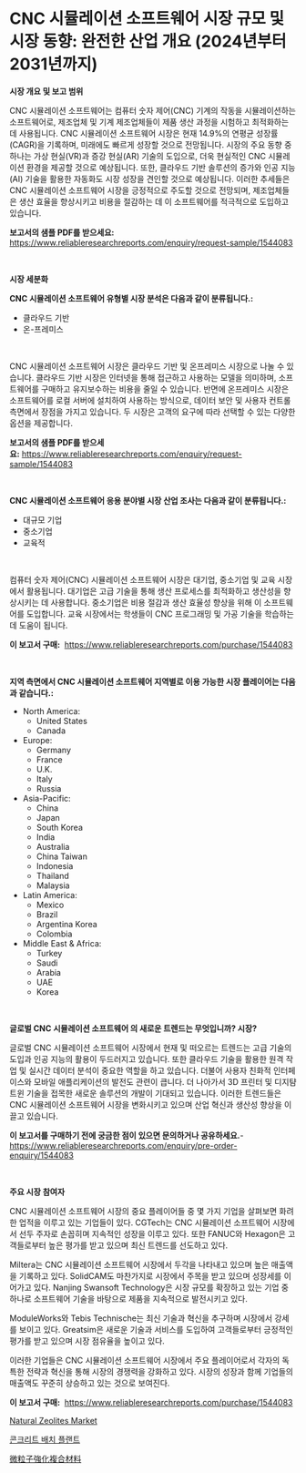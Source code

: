 <p><h1>CNC 시뮬레이션 소프트웨어 시장 규모 및 시장 동향: 완전한 산업 개요 (2024년부터 2031년까지)</h1></p><p><strong>시장 개요 및 보고 범위</strong></p>
<p><p>CNC 시뮬레이션 소프트웨어는 컴퓨터 숫자 제어(CNC) 기계의 작동을 시뮬레이션하는 소프트웨어로, 제조업체 및 기계 제조업체들이 제품 생산 과정을 시험하고 최적화하는 데 사용됩니다. CNC 시뮬레이션 소프트웨어 시장은 현재 14.9%의 연평균 성장률(CAGR)을 기록하며, 미래에도 빠르게 성장할 것으로 전망됩니다. 시장의 주요 동향 중 하나는 가상 현실(VR)과 증강 현실(AR) 기술의 도입으로, 더욱 현실적인 CNC 시뮬레이션 환경을 제공할 것으로 예상됩니다. 또한, 클라우드 기반 솔루션의 증가와 인공 지능(AI) 기술을 활용한 자동화도 시장 성장을 견인할 것으로 예상됩니다. 이러한 추세들은 CNC 시뮬레이션 소프트웨어 시장을 긍정적으로 주도할 것으로 전망되며, 제조업체들은 생산 효율을 향상시키고 비용을 절감하는 데 이 소프트웨어를 적극적으로 도입하고 있습니다.</p></p>
<p><strong>보고서의 샘플 PDF를 받으세요:</strong> <a href="https://www.reliableresearchreports.com/enquiry/request-sample/1544083">https://www.reliableresearchreports.com/enquiry/request-sample/1544083</a></p>
<p>&nbsp;</p>
<p><strong>시장 세분화</strong></p>
<p><strong>CNC 시뮬레이션 소프트웨어 유형별 시장 분석은 다음과 같이 분류됩니다.:</strong></p>
<p><ul><li>클라우드 기반</li><li>온-프레미스</li></ul></p>
<p>&nbsp;</p>
<p><p>CNC 시뮬레이션 소프트웨어 시장은 클라우드 기반 및 온프레미스 시장으로 나눌 수 있습니다. 클라우드 기반 시장은 인터넷을 통해 접근하고 사용하는 모델을 의미하며, 소프트웨어를 구매하고 유지보수하는 비용을 줄일 수 있습니다. 반면에 온프레미스 시장은 소프트웨어를 로컬 서버에 설치하여 사용하는 방식으로, 데이터 보안 및 사용자 컨트롤 측면에서 장점을 가지고 있습니다. 두 시장은 고객의 요구에 따라 선택할 수 있는 다양한 옵션을 제공합니다.</p></p>
<p><strong>보고서의 샘플 PDF를 받으세요:</strong>&nbsp;<a href="https://www.reliableresearchreports.com/enquiry/request-sample/1544083">https://www.reliableresearchreports.com/enquiry/request-sample/1544083</a></p>
<p>&nbsp;</p>
<p><strong> CNC 시뮬레이션 소프트웨어 응용 분야별 시장 산업 조사는 다음과 같이 분류됩니다.:</strong></p>
<p><ul><li>대규모 기업</li><li>중소기업</li><li>교육적</li></ul></p>
<p>&nbsp;</p>
<p><p>컴퓨터 숫자 제어(CNC) 시뮬레이션 소프트웨어 시장은 대기업, 중소기업 및 교육 시장에서 활용됩니다. 대기업은 고급 기술을 통해 생산 프로세스를 최적화하고 생산성을 향상시키는 데 사용합니다. 중소기업은 비용 절감과 생산 효율성 향상을 위해 이 소프트웨어를 도입합니다. 교육 시장에서는 학생들이 CNC 프로그래밍 및 가공 기술을 학습하는 데 도움이 됩니다.</p></p>
<p><strong>이 보고서 구매:</strong>&nbsp; <a href="https://www.reliableresearchreports.com/purchase/1544083">https://www.reliableresearchreports.com/purchase/1544083</a></p>
<p>&nbsp;</p>
<p><strong>지역 측면에서 CNC 시뮬레이션 소프트웨어 지역별로 이용 가능한 시장 플레이어는 다음과 같습니다.:</strong></p>
<p><ul>
    <li>
        North America:
        <ul>
            <li>United States</li>
            <li>Canada</li>
        </ul>
    </li>
    <li>
        Europe:
        <ul>
            <li>Germany</li>
            <li>France</li>
            <li>U.K.</li>
            <li>Italy</li>
            <li>Russia</li>
        </ul>
    </li>
    <li>
        Asia-Pacific:
        <ul>
            <li>China</li>
            <li>Japan</li>
            <li>South Korea</li>
            <li>India</li>
            <li>Australia</li>
            <li>China Taiwan</li>
            <li>Indonesia</li>
            <li>Thailand</li>
            <li>Malaysia</li>
        </ul>
    </li>
    <li>
        Latin America:
        <ul>
            <li>Mexico</li>
            <li>Brazil</li>
            <li>Argentina Korea</li>
            <li>Colombia</li>
        </ul>
    </li>
    <li>
        Middle East & Africa:
        <ul>
            <li>Turkey</li>
            <li>Saudi</li>
            <li>Arabia</li>
            <li>UAE</li>
            <li>Korea</li>
        </ul>
    </li>
    </ul></p>
<p>&nbsp;</p>
<p><strong>글로벌 CNC 시뮬레이션 소프트웨어 의 새로운 트렌드는 무엇입니까? 시장?</strong></p>
<p><p>글로벌 CNC 시뮬레이션 소프트웨어 시장에서 현재 및 떠오르는 트렌드는 고급 기술의 도입과 인공 지능의 활용이 두드러지고 있습니다. 또한 클라우드 기술을 활용한 원격 작업 및 실시간 데이터 분석이 중요한 역할을 하고 있습니다. 더불어 사용자 친화적 인터페이스와 모바일 애플리케이션의 발전도 관련이 큽니다. 더 나아가서 3D 프린터 및 디지턈 트윈 기술을 접목한 새로운 솔루션의 개발이 기대되고 있습니다. 이러한 트렌드들은 CNC 시뮬레이션 소프트웨어 시장을 변화시키고 있으며 산업 혁신과 생산성 향상을 이끌고 있습니다.</p></p>
<p><strong>이 보고서를 구매하기 전에 궁금한 점이 있으면 문의하거나 공유하세요.</strong>- <a href="https://www.reliableresearchreports.com/enquiry/pre-order-enquiry/1544083">https://www.reliableresearchreports.com/enquiry/pre-order-enquiry/1544083</a></p>
<p>&nbsp;</p>
<p><strong>주요 시장 참여자</strong></p>
<p><p>CNC 시뮬레이션 소프트웨어 시장의 중요 플레이어들 중 몇 가지 기업을 살펴보면 화려한 업적을 이루고 있는 기업들이 있다. CGTech는 CNC 시뮬레이션 소프트웨어 시장에서 선두 주자로 손꼽히며 지속적인 성장을 이루고 있다. 또한 FANUC와 Hexagon은 고객들로부터 높은 평가를 받고 있으며 최신 트렌드를 선도하고 있다. </p><p>Miltera는 CNC 시뮬레이션 소프트웨어 시장에서 두각을 나타내고 있으며 높은 매출액을 기록하고 있다. SolidCAM도 마찬가지로 시장에서 주목을 받고 있으며 성장세를 이어가고 있다. Nanjing Swansoft Technology은 시장 규모를 확장하고 있는 기업 중 하나로 소프트웨어 기술을 바탕으로 제품을 지속적으로 발전시키고 있다. </p><p>ModuleWorks와 Tebis Technische는 최신 기술과 혁신을 추구하며 시장에서 강세를 보이고 있다. Greatsim은 새로운 기술과 서비스를 도입하여 고객들로부터 긍정적인 평가를 받고 있으며 시장 점유율을 높이고 있다. </p><p>이러한 기업들은 CNC 시뮬레이션 소프트웨어 시장에서 주요 플레이어로서 각자의 독특한 전략과 혁신을 통해 시장의 경쟁력을 강화하고 있다. 시장의 성장과 함께 기업들의 매출액도 꾸준히 상승하고 있는 것으로 보여진다.</p></p>
<p><strong>이 보고서 구매:</strong>&nbsp;&nbsp;<a href="https://www.reliableresearchreports.com/purchase/1544083">https://www.reliableresearchreports.com/purchase/1544083</a></p>
<p><p><a href="https://artistic-helicopter-ca9.notion.site/Natural-Zeolites-Market-Research-Report-Reveals-The-Latest-Trends-And-Opportunities-of-this-Market-f-9fc9fc0842d642c99262c8d936083e4c">Natural Zeolites Market</a></p><p><a href="https://medium.com/@isariontaru/%EC%BD%98%ED%81%AC%EB%A6%AC%ED%8A%B8-%EB%B0%B0%EC%B9%98-%ED%94%8C%EB%9E%9C%ED%8A%B8-%EC%8B%9C%EC%9E%A5-%EB%B6%84%EC%84%9D-%EC%97%B0%ED%8F%89%EA%B7%A0-%EC%84%B1%EC%9E%A5%EB%A5%A0-%EC%8B%9C%EC%9E%A5-%EC%84%B8%EB%B6%84%ED%99%94-%EB%B0%8F-%EA%B8%80%EB%A1%9C%EB%B2%8C-%EC%82%B0%EC%97%85-%EA%B0%9C%EC%9A%94-babebed0a54f">콘크리트 배치 플랜트</a></p><p><a href="https://medium.com/@jeannesawayn2023/2024%E5%B9%B4%E3%81%8B%E3%82%892031%E5%B9%B4%E3%81%BE%E3%81%A7%E3%81%AE%E6%9C%9F%E9%96%93%E3%81%AB%E4%BA%88%E6%B8%AC%E3%81%95%E3%82%8C%E3%82%8B%E7%B2%92%E5%AD%90%E5%BC%B7%E5%8C%96%E8%A4%87%E5%90%88%E6%9D%90%E6%96%99%E5%B8%82%E5%A0%B4%E3%81%AE%E3%83%88%E3%83%AC%E3%83%B3%E3%83%89%E3%81%A8%E5%B8%82%E5%A0%B4%E5%88%86%E6%9E%90-b91705a46b70">微粒子強化複合材料</a></p></p>
